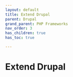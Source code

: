 ```yaml
---
layout: default
title: Extend Drupal
parent: Drupal
grand_parent: PHP Frameworks
nav_order: 3
has_children: true
has_toc: true

---
```


# Extend Drupal
